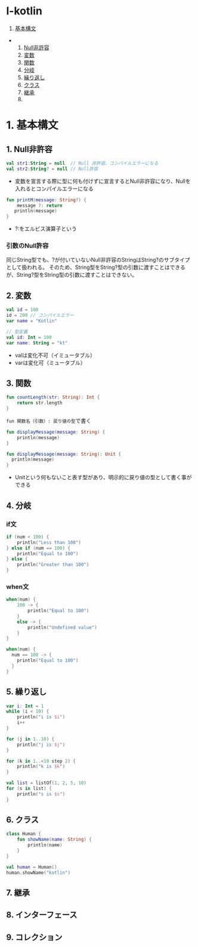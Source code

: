 # l-kotlin

1. [基本構文](#anchor1)
- 1. [Null非許容](#anchor2)
  2. [変数](#anchor3)
  3. [関数](#anchor4)
  4. [分岐](#anchor5)
  5. [繰り返し](#anchor6)
  6. [クラス](#anchor7)
  7. [継承](#anchor8)
  8. [](#anchor9)

# 1. 基本構文　<a id="anchor1"></a>
## 1. Null非許容　<a id="anchor2"></a>
```kt
val str1:String = null  // Null 非許容、コンパイルエラーになる
val str2:String? = null // Null許容
```
- 変数を宣言する際に型に何も付けずに宣言するとNull非許容になり、Nullを入れるとコンパイルエラーになる
```kt
fun printM(message: String?) {
    message ?: return
   println(message)
}
```
- ?:をエルビス演算子という
### 引数のNull許容
同じString型でも、?が付いていないNull非許容のStringはString?のサブタイプとして扱われる。
そのため、String型をString?型の引数に渡すことはできるが、String?型をString型の引数に渡すことはできない。

## 2. 変数　<a id="anchor3"></a>
```kt
val id = 100
id = 200 // コンパイルエラー
var name = "Kotlin"

// 型定義
val id: Int = 100
var name: String = "kt"
```
- valは変化不可（イミュータブル）
- varは変化可（ミュータブル）

## 3. 関数　<a id="anchor4"></a>
```kt
fun countLength(str: String): Int {
    return str.length
}
```

`fun 関数名（引数）: 戻り値の型`で書く

```kt
fun displayMessage(message: String) {
    println(message)
}

fun displayMessage(message: String): Unit {
  println(message)
}
```
- Unitという何もないこと表す型があり、明示的に戻り値の型として書く事ができる

## 4. 分岐　<a id="anchor5"></a>

### if文
```kt
if (num < 100) {
    println("Less than 100")
} else if (num == 100) {
    println("Equal to 100")
} else {
    println("Greater than 100")
}
```

### when文
```kt
when(num) {
    100 -> {
        println("Equal to 100")
    }
    else -> {
        println("Undefined value")
    }
}

when(num) {
  num == 100 -> {
    println("Equal to 100")
  }
}
```

## 5. 繰り返し　<a id="anchor6"></a>
```kt
var i: Int = 1
while (i < 10) {
    println("i is $i")
    i++
}

for (j in 1..10) {
    println("j is $j")
}

for (k in 1..<10 step 2) {
    println("k is $k")
}

val list = listOf(1, 2, 5, 10)
for (s in list) {
    println("s is $s")
}
```

## 6. クラス　<a id="anchor7"></a>
```kt
class Human {
    fun showName(name: String) {
        println(name)
    }
}

val human = Human()
human.showName("kotlin")
```
## 7. 継承　<a id="anchor8"></a>
## 8. インターフェース　<a id="anchor9"></a>
## 9. コレクション　<a id="anchor10"></a>
